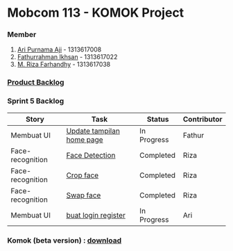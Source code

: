 # Mobcom 113 - KOMOK Project

### Member
1. [Ari Purnama Aji](https://github.com/AriPurnamaAji) - 1313617008
2. [Fathurrahman Ikhsan](https://github.com/rubischoco) - 1313617022
3. [M. Riza Farhandhy](https://github.com/MRizaF) - 1313617038

### [Product Backlog](https://docs.google.com/spreadsheets/d/1FXyzIFm2AvV1hARPRN1fpMccrpSSxL1ATb-We1RKoMg/edit?usp=sharing)

### Sprint 5 Backlog

| Story | Task | Status | Contributor |
|-------|------|--------|-------------|
| Membuat UI | [Update tampilan home page](https://github.com/rubischoco/KOMOKProject/issues/7) | In Progress | Fathur |
| Face-recognition | [Face Detection](https://github.com/rubischoco/KOMOKProject/issues/11) | Completed | Riza |
| Face-recognition | [Crop face](https://github.com/rubischoco/KOMOKProject/issues/12) | Completed | Riza |
| Face-recognition | [Swap face](https://github.com/rubischoco/KOMOKProject/issues/13) | Completed | Riza |
| Membuat UI | [buat login register](https://github.com/rubischoco/KOMOKProject/issues/10) | In Progress | Ari |

### Komok (beta version) : [download](https://github.com/rubischoco/KOMOKProject/raw/sprint6/Komok-beta.apk)
